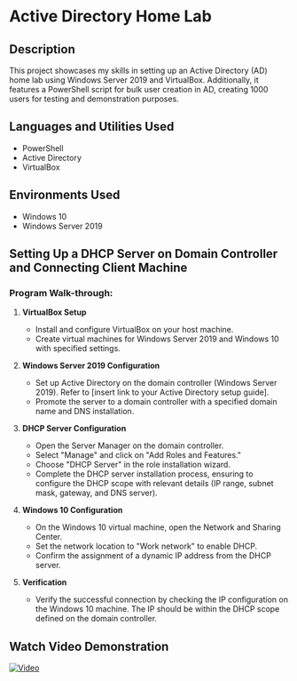 # Active Directory Home Lab

## Description

This project showcases my skills in setting up an Active Directory (AD) home lab using Windows Server 2019 and VirtualBox. Additionally, it features a PowerShell script for bulk user creation in AD, creating 1000 users for testing and demonstration purposes.

## Languages and Utilities Used

- PowerShell
- Active Directory
- VirtualBox

## Environments Used

- Windows 10
- Windows Server 2019

## Setting Up a DHCP Server on Domain Controller and Connecting Client Machine

### Program Walk-through:

1. **VirtualBox Setup**
   - Install and configure VirtualBox on your host machine.
   - Create virtual machines for Windows Server 2019 and Windows 10 with specified settings.

2. **Windows Server 2019 Configuration**
   - Set up Active Directory on the domain controller (Windows Server 2019). Refer to [insert link to your Active Directory setup guide].
   - Promote the server to a domain controller with a specified domain name and DNS installation.

3. **DHCP Server Configuration**
   - Open the Server Manager on the domain controller.
   - Select "Manage" and click on "Add Roles and Features."
   - Choose "DHCP Server" in the role installation wizard.
   - Complete the DHCP server installation process, ensuring to configure the DHCP scope with relevant details (IP range, subnet mask, gateway, and DNS server).

4. **Windows 10 Configuration**
   - On the Windows 10 virtual machine, open the Network and Sharing Center.
   - Set the network location to "Work network" to enable DHCP.
   - Confirm the assignment of a dynamic IP address from the DHCP server.

5. **Verification**
   - Verify the successful connection by checking the IP configuration on the Windows 10 machine. The IP should be within the DHCP scope defined on the domain controller.


## Watch Video Demonstration

[![Video](https://img.youtube.com/vi/4SLPpQJ_OSk/maxresdefault.jpg)](https://www.youtube.com/watch?v=4SLPpQJ_OSk)





<!--```diff
- text in red
+ text in green
! text in orange
# text in gray
@@ text in purple (and bold)@@
```-->
